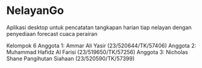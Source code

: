 # NelayanGo
Aplikasi desktop untuk pencatatan tangkapan harian tiap nelayan dengan penyediaan forecast cuaca perairan

Kelompok 6
Anggota 1: Ammar Ali Yasir (23/520644/TK/57406)
Anggota 2: Muhammad Hafidz Al Farisi (23/519650/TK/57256)
Anggota 3: Nicholas Shane Pangihutan Siahaan (23/520590/TK/57399)
